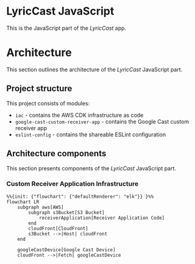 # LyricCast JavaScript

This is the JavaScript part of the *LyricCast* app.

# Architecture

This section outlines the architecture of the *LyricCast* JavaScript part.

## Project structure

[//]: # (TODO: Update after adding the privacy policy page)

This project consists of modules:

- `iac` - contains the AWS CDK infrastructure as code
- `google-cast-custom-receiver-app` - contains the Google Cast custom receiver app
- `eslint-config` - contains the shareable ESLint configuration

## Architecture components

This section presents components of the *LyricCast* JavaScript part.

### Custom Receiver Application Infrastructure

```mermaid
%%{init: {"flowchart": {"defaultRenderer": "elk"}} }%%
flowchart LR
    subgraph aws[AWS]
        subgraph s3Bucket[S3 Bucket]
            receiverApplication[Receiver Application Code]
        end
        cloudFront[CloudFront]
        s3Bucket -->|Host| cloudFront
    end

    googleCastDevice[Google Cast Device]
    cloudFront -->|Fetch| googleCastDevice
```